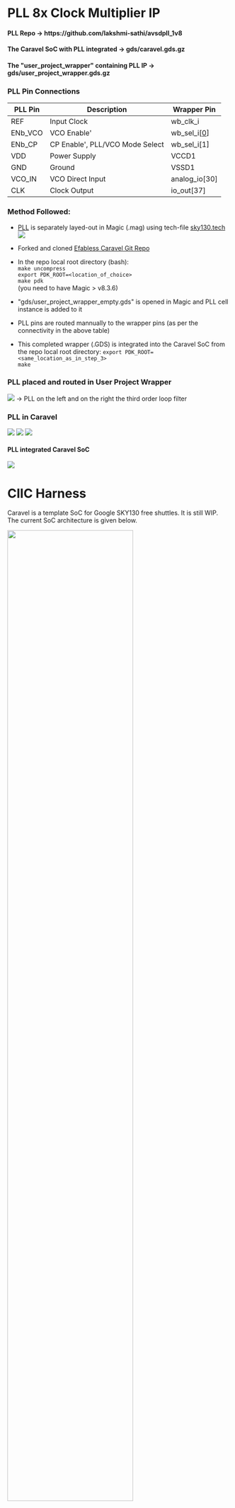 # PLL 8x Clock Multiplier IP

<h4> PLL Repo -> https://github.com/lakshmi-sathi/avsdpll_1v8 </h4>
<h4> The Caravel SoC with PLL integrated -> gds/caravel.gds.gz </h4>  
<h4> The "user_project_wrapper" containing PLL IP -> gds/user_project_wrapper.gds.gz</h4> 

<h3> PLL Pin Connections </h3>
 
 | PLL Pin | Description | Wrapper Pin |
 | --- | --- | --- |
 | REF | Input Clock | wb_clk_i |
 | ENb_VCO | VCO Enable' | wb_sel_i[[0]] |
 | ENb_CP | CP Enable', PLL/VCO Mode Select | wb_sel_i[1] |
 | VDD | Power Supply | VCCD1 |
 | GND | Ground | VSSD1 |
 | VCO_IN | VCO Direct Input | analog_io[30] |
 | CLK | Clock Output | io_out[37] |

<h3> Method Followed: </h3>

* [PLL](https://github.com/lakshmi-sathi/avsdpll_1v8) is separately layed-out in Magic (.mag) using tech-file [sky130.tech](https://github.com/lakshmi-sathi/avsdpll1v8_caravel/blob/master/sky130.tech)
![](Images/PLL_Layout.jpg)

* Forked and cloned [Efabless Caravel Git Repo](https://github.com/efabless/caravel)

* In the repo local root directory (bash): <br>
`make uncompress` <br>
`export PDK_ROOT=<location_of_choice>` <br>
`make pdk` <br>
(you need to have Magic > v8.3.6)

* "gds/user_project_wrapper_empty.gds" is opened in Magic and PLL cell instance is added to it 

* PLL pins are routed mannually to the wrapper pins (as per the connectivity in the above table)

* This completed wrapper (.GDS) is integrated into the Caravel SoC from the repo local root directory:
`export PDK_ROOT=<same_location_as_in_step_3>` <br>
`make`

<h3> PLL placed and routed in User Project Wrapper </h3>

![](Images/PLLonwrapper.jpg)
-> PLL on the left and on the right the third order loop filter

<h3> PLL in Caravel </h3>

![](Images/PLL_in_caravel.jpg)
![](Images/PLL_Caravel2.jpg)
![](Images/PLL_on_Caravel.jpg)


<h4> PLL integrated Caravel SoC </h4>

![](Images/PLL_Integrated_Caravel.jpg)


 
# CIIC Harness  

Caravel is a template SoC for Google SKY130 free shuttles. It is still WIP. The current SoC architecture is given below.

<p align=”center”>
<img src="/doc/ciic_harness.png" width="75%" height="75%"> 
</p>

Refer to these videos to learn more about the caravel IP and how to use it to host your design:
- Caravel User Project Features -- https://youtu.be/zJhnmilXGPo
- Aboard Caravel -- How to put your design on Caravel? -- https://youtu.be/9QV8SDelURk
- Things to Clarify About Caravel -- What versions to use with Caravel? -- https://youtu.be/-LZ522mxXMw

## Aboard Caravel:

Your area is the full user_project_wrapper, so feel free to add your project there or create a differnt macro and harden it seperately then insert it into the user_project_wrapper. For example, if your design is analog or you're using a different tool other than OpenLANE.

If you will use OpenLANE to harden your design, go through the instructions in this [README.md][0].
Else if already having hardened IP you can just place your IP and route it to the "user_project_wrapper" pins and run `make` in the repo local root directory.

You should expect hundred of thousands of magic DRC violations with the current "development" state of caravel.

## Managment SoC
The managment SoC runs firmware that can be used to:
- Configure User Project I/O pads
- Observe and control User Project signals (through on-chip logic analyzer probes)
- Control the User Project power supply

The memory map of the management SoC can be found [here](verilog/rtl/README)

## User Project Area
This is the user space. It has limited silicon area (TBD, about 3.1mm x 3.8mm) as well as a fixed number of I/O pads (37) and power pads (10).  See [the Caravel  premliminary datasheet](doc/caravel_datasheet.pdf) for details.
The repository contains a [sample user project](/verilog/rtl/user_proj_example.v) that contains a binary 32-bit up counter.  </br>

<p align=”center”>
<img src="/doc/counter_32.png" width="50%" height="50%">
</p>

The firmware running on the Management Area SoC, configures the I/O pads used by the counter and uses the logic probes to observe/control the counter. Three firmware examples are provided:
1. Configure the User Project I/O pads as o/p. Observe the counter value in the testbench: [IO_Ports Test](verilog/dv/caravel/user_proj_example/io_ports).
2. Configure the User Project I/O pads as o/p. Use the Chip LA to load the counter and observe the o/p till it reaches 500: [LA_Test1](verilog/dv/caravel/user_proj_example/la_test1).
3. Configure the User Project I/O pads as o/p. Use the Chip LA to control the clock source and reset signals and observe the counter value for five clock cylcles:  [LA_Test2](verilog/dv/caravel/user_proj_example/la_test2).

[0]: openlane/README.md
